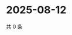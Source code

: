 # 2025-08-12

共 0 条

<!-- BEGIN ZHIHUQUESTIONS -->
<!-- 最后更新时间 Tue Aug 12 2025 20:22:46 GMT+0800 (China Standard Time) -->

<!-- END ZHIHUQUESTIONS -->
